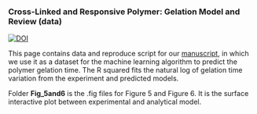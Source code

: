 ### Cross-Linked and Responsive Polymer: Gelation Model and Review (data)
[![DOI](https://zenodo.org/badge/DOI/10.5281/zenodo.7394358.svg)](https://doi.org/10.5281/zenodo.7394358)


This page contains data and reproduce script for our [manuscript](xxx), in which we use it as a dataset for the machine learning algorithm to predict the polymer gelation time.
The R squared fits the natural log of gelation time variation from the experiment and predicted models.


Folder **Fig_5and6** is the .fig files for Figure 5 and Figure 6. It is the surface interactive plot between experimental and analytical model.
